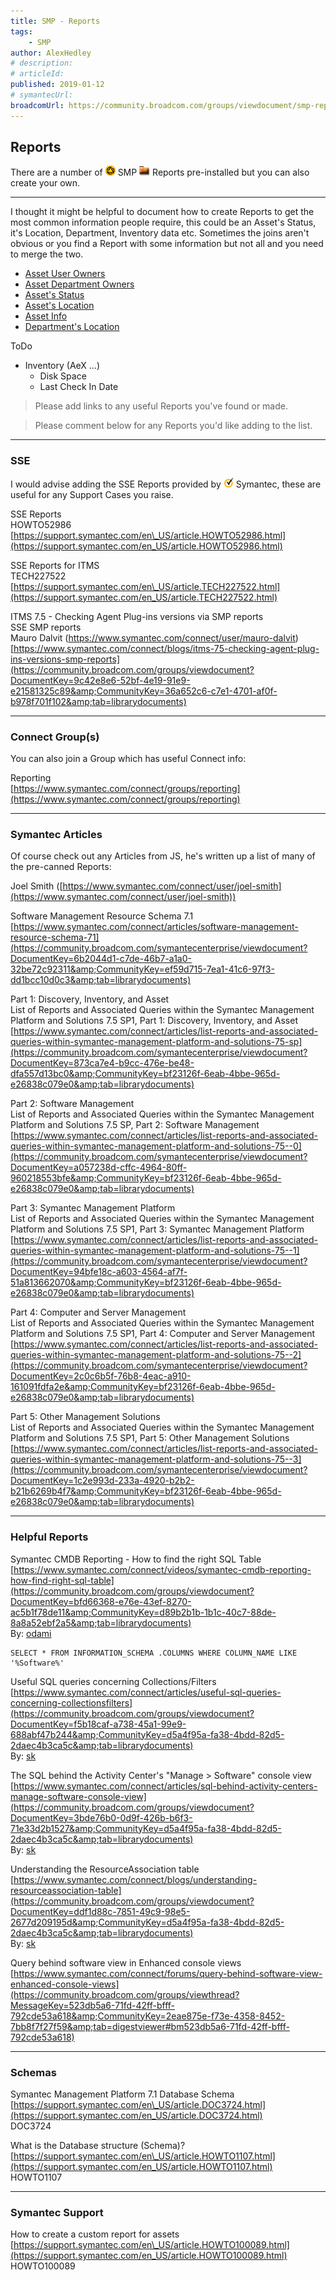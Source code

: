 ```yaml
---
title: SMP - Reports
tags:
    - SMP
author: AlexHedley
# description: 
# articleId: 
published: 2019-01-12
# symantecUrl:
broadcomUrl: https://community.broadcom.com/groups/viewdocument/smp-reports-1?CommunityKey=d89b2b1b-1b1c-40c7-88de-8a8a52ebf2a5&tab=librarydocuments
---
```


## Reports
  
There are a number of ![SMP](images\smp.png) SMP ![Reports](images\ReportsFolder.png) Reports pre-installed but you can also create your own.
  
---
  
I thought it might be helpful to document how to create Reports to get the most common information people require, this could be an Asset's Status, it's Location, Department, Inventory data etc. Sometimes the joins aren't obvious or you find a Report with some information but not all and you need to merge the two.
  
- [Asset User Owners](https://community.broadcom.com/symantecenterprise/viewdocument?DocumentKey=2fd7062e-c4ea-4218-9f2b-8432c7d4a197&amp;CommunityKey=206bac34-051d-4ea1-b726-4ea8778c1986&amp;tab=librarydocuments)
- [Asset Department Owners](https://community.broadcom.com/symantecenterprise/viewdocument?DocumentKey=d211974a-4488-42a8-87eb-46d7e33a4902&amp;CommunityKey=206bac34-051d-4ea1-b726-4ea8778c1986&amp;tab=librarydocuments)
- [Asset's Status](https://community.broadcom.com/symantecenterprise/viewdocument?DocumentKey=080d8d03-44cf-4155-aa50-be3a5972ba34&amp;CommunityKey=206bac34-051d-4ea1-b726-4ea8778c1986&amp;tab=librarydocuments)
- [Asset's Location](https://community.broadcom.com/symantecenterprise/viewdocument?DocumentKey=4c38ad49-1705-4729-a4d6-3bc20fc50c7b&amp;CommunityKey=206bac34-051d-4ea1-b726-4ea8778c1986&amp;tab=librarydocuments)
- [Asset Info](https://www.symantec.com/connect/articles/smp-reports-asset-info)
- [Department's Location](https://community.broadcom.com/symantecenterprise/viewdocument?DocumentKey=415ef9bf-0236-4dc0-b544-3e7848ab7bdc&amp;CommunityKey=206bac34-051d-4ea1-b726-4ea8778c1986&amp;tab=librarydocuments)

ToDo

- Inventory (AeX ...)
    - Disk Space
    - Last Check In Date

> Please add links to any useful Reports you've found or made.

> Please comment below for any Reports you'd like adding to the list.

---
  
### SSE
  
I would advise adding the SSE Reports provided by ![Symantec](images\Symantec.png) Symantec, these are useful for any Support Cases you raise.
  
SSE Reports  
HOWTO52986  
[https://support.symantec.com/en\_US/article.HOWTO52986.html](https://support.symantec.com/en_US/article.HOWTO52986.html)
  
SSE Reports for ITMS  
TECH227522  
[https://support.symantec.com/en\_US/article.TECH227522.html](https://support.symantec.com/en_US/article.TECH227522.html)
  
ITMS 7.5 - Checking Agent Plug-ins versions via SMP reports  
SSE SMP reports  
Mauro Dalvit (https://www.symantec.com/connect/user/mauro-dalvit)  
[https://www.symantec.com/connect/blogs/itms-75-checking-agent-plug-ins-versions-smp-reports](https://community.broadcom.com/groups/viewdocument?DocumentKey=9c42e8e6-52bf-4e19-91e9-e21581325c89&amp;CommunityKey=36a652c6-c7e1-4701-af0f-b978f701f102&amp;tab=librarydocuments)
  
---
  
### Connect Group(s)
  
You can also join a Group which has useful Connect info:
  
Reporting  
[https://www.symantec.com/connect/groups/reporting](https://www.symantec.com/connect/groups/reporting)
  
---
  
### Symantec Articles
  
Of course check out any Articles from JS, he's written up a list of many of the pre-canned Reports:
  
Joel Smith ([https://www.symantec.com/connect/user/joel-smith](https://www.symantec.com/connect/user/joel-smith))
  
Software Management Resource Schema 7.1  
[https://www.symantec.com/connect/articles/software-management-resource-schema-71](https://community.broadcom.com/symantecenterprise/viewdocument?DocumentKey=6b2044d1-c7de-46b7-a1a0-32be72c92311&amp;CommunityKey=ef59d715-7ea1-41c6-97f3-dd1bcc10d0c3&amp;tab=librarydocuments)
  
Part 1: Discovery, Inventory, and Asset  
List of Reports and Associated Queries within the Symantec Management Platform and Solutions 7.5 SP1, Part 1: Discovery, Inventory, and Asset  
[https://www.symantec.com/connect/articles/list-reports-and-associated-queries-within-symantec-management-platform-and-solutions-75-sp](https://community.broadcom.com/symantecenterprise/viewdocument?DocumentKey=873ca7e4-b9cc-476e-be48-dfa557d13bc0&amp;CommunityKey=bf23126f-6eab-4bbe-965d-e26838c079e0&amp;tab=librarydocuments)
  
Part 2: Software Management  
List of Reports and Associated Queries within the Symantec Management Platform and Solutions 7.5 SP, Part 2: Software Management  
[https://www.symantec.com/connect/articles/list-reports-and-associated-queries-within-symantec-management-platform-and-solutions-75--0](https://community.broadcom.com/symantecenterprise/viewdocument?DocumentKey=a057238d-cffc-4964-80ff-960218553bfe&amp;CommunityKey=bf23126f-6eab-4bbe-965d-e26838c079e0&amp;tab=librarydocuments)
  
Part 3: Symantec Management Platform  
List of Reports and Associated Queries within the Symantec Management Platform and Solutions 7.5 SP1, Part 3: Symantec Management Platform  
[https://www.symantec.com/connect/articles/list-reports-and-associated-queries-within-symantec-management-platform-and-solutions-75--1](https://community.broadcom.com/symantecenterprise/viewdocument?DocumentKey=94bfe18c-a603-4564-af7f-51a813662070&amp;CommunityKey=bf23126f-6eab-4bbe-965d-e26838c079e0&amp;tab=librarydocuments)
  
Part 4: Computer and Server Management  
List of Reports and Associated Queries within the Symantec Management Platform and Solutions 7.5 SP1, Part 4: Computer and Server Management  
[https://www.symantec.com/connect/articles/list-reports-and-associated-queries-within-symantec-management-platform-and-solutions-75--2](https://community.broadcom.com/symantecenterprise/viewdocument?DocumentKey=2c0c6b5f-76b8-4eac-a910-161091fdfa2e&amp;CommunityKey=bf23126f-6eab-4bbe-965d-e26838c079e0&amp;tab=librarydocuments)
  
Part 5: Other Management Solutions  
List of Reports and Associated Queries within the Symantec Management Platform and Solutions 7.5 SP1, Part 5: Other Management Solutions  
[https://www.symantec.com/connect/articles/list-reports-and-associated-queries-within-symantec-management-platform-and-solutions-75--3](https://community.broadcom.com/symantecenterprise/viewdocument?DocumentKey=1c2e993d-233a-4920-b2b2-b21b6269b4f7&amp;CommunityKey=bf23126f-6eab-4bbe-965d-e26838c079e0&amp;tab=librarydocuments)
  
---
  
### Helpful Reports
  
Symantec CMDB Reporting - How to find the right SQL Table  
[https://www.symantec.com/connect/videos/symantec-cmdb-reporting-how-find-right-sql-table](https://community.broadcom.com/groups/viewdocument?DocumentKey=bfd66368-e76e-43ef-8270-ac5b1f78de11&amp;CommunityKey=d89b2b1b-1b1c-40c7-88de-8a8a52ebf2a5&amp;tab=librarydocuments)  
By: [odami](https://www.symantec.com/connect/user/odami)

    SELECT * FROM INFORMATION_SCHEMA .COLUMNS WHERE COLUMN_NAME LIKE '%Software%'

Useful SQL queries concerning Collections/Filters  
[https://www.symantec.com/connect/articles/useful-sql-queries-concerning-collectionsfilters](https://community.broadcom.com/groups/viewdocument?DocumentKey=f5b18caf-a738-45a1-99e9-688abf47b244&amp;CommunityKey=d5a4f95a-fa38-4bdd-82d5-2daec4b3ca5c&amp;tab=librarydocuments)  
By: [sk](https://www.symantec.com/connect/user/sk)
  
The SQL behind the Activity Center's "Manage &gt; Software" console view  
[https://www.symantec.com/connect/articles/sql-behind-activity-centers-manage-software-console-view](https://community.broadcom.com/groups/viewdocument?DocumentKey=3bde76b0-0d9f-426b-b6f3-71e33d2b1527&amp;CommunityKey=d5a4f95a-fa38-4bdd-82d5-2daec4b3ca5c&amp;tab=librarydocuments)  
By: [sk](https://www.symantec.com/connect/user/sk)
  
Understanding the ResourceAssociation table  
[https://www.symantec.com/connect/blogs/understanding-resourceassociation-table](https://community.broadcom.com/groups/viewdocument?DocumentKey=ddf1d88c-7851-49c9-98e5-2677d209195d&amp;CommunityKey=d5a4f95a-fa38-4bdd-82d5-2daec4b3ca5c&amp;tab=librarydocuments)  
By: [sk](https://www.symantec.com/connect/user/sk)
  
Query behind software view in Enhanced console views  
[https://www.symantec.com/connect/forums/query-behind-software-view-enhanced-console-views](https://community.broadcom.com/groups/viewthread?MessageKey=523db5a6-71fd-42ff-bfff-792cde53a618&amp;CommunityKey=2eae875e-f73e-4358-8452-7bb8f7f27f59&amp;tab=digestviewer#bm523db5a6-71fd-42ff-bfff-792cde53a618)
  
---
  
### Schemas
  
Symantec Management Platform 7.1 Database Schema  
[https://support.symantec.com/en\_US/article.DOC3724.html](https://support.symantec.com/en_US/article.DOC3724.html)  
DOC3724
  
What is the Database structure (Schema)?  
[https://support.symantec.com/en\_US/article.HOWTO1107.html](https://support.symantec.com/en_US/article.HOWTO1107.html)  
HOWTO1107
  
---
  
### Symantec Support
  
How to create a custom report for assets  
[https://support.symantec.com/en\_US/article.HOWTO100089.html](https://support.symantec.com/en_US/article.HOWTO100089.html)  
HOWTO100089
